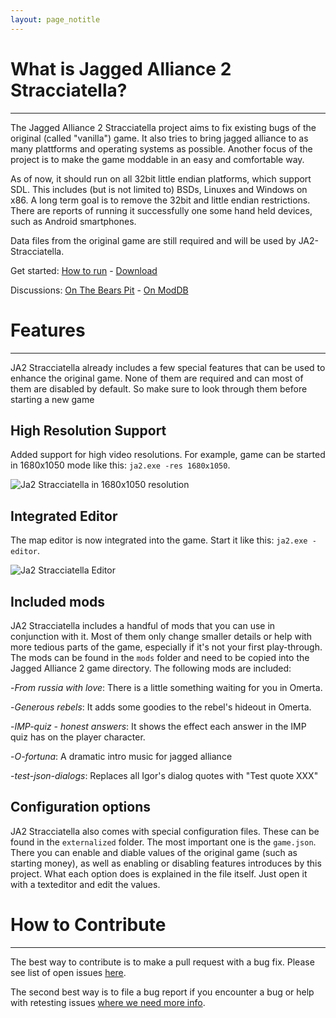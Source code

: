 ```yaml
---
layout: page_notitle
---
```


# What is Jagged Alliance 2 Stracciatella?
---

The Jagged Alliance 2 Stracciatella project aims to fix existing bugs of the original (called "vanilla") game. It also tries to bring jagged alliance to as many plattforms and operating systems as possible. Another focus of the project is to make the game moddable in an easy and comfortable way.

As of now, it should run on all 32bit little endian platforms, which support SDL. This includes (but is not limited to) BSDs, Linuxes and Windows on x86. A long term goal is to remove the 32bit and little endian restrictions. There are reports of running it successfully one some hand held devices, such as Android smartphones.

Data files from the original game are still required and will be used by JA2-Stracciatella.

Get started: [How to run](/how-to-run) - [Download](/download)

Discussions: [On The Bears Pit](http://thepit.ja-galaxy-forum.com/index.php?t=thread&frm_id=224) - [On ModDB](http://www.moddb.com/mods/ja2-stracciatella)

# Features
---

JA2 Stracciatella already includes a few special features that can be used to enhance the original game. None of them are required and can most of them are disabled by default. So make sure to look through them before starting a new game

## High Resolution Support

Added support for high video resolutions. For example, game can be started in 1680x1050  mode like this: `ja2.exe -res 1680x1050`.

![Ja2 Stracciatella in 1680x1050 resolution](/img/features/high-res.jpg)

## Integrated Editor

The map editor is now integrated into the game. Start it like this: `ja2.exe -editor`.

![Ja2 Stracciatella Editor](/img/features/integrated-editor.jpg)

## Included mods

JA2 Stracciatella includes a handful of mods that you can use in conjunction with it. Most of them only change smaller details or help with more tedious parts of the game, especially if it's not your first play-through. The mods can be found in the `mods` folder and need to be copied into the Jagged Alliance 2 game directory. The following mods are included:

-*From russia with love*: There is a little something waiting for you in Omerta.

-*Generous rebels*: It adds some goodies to the rebel's hideout in Omerta.

-*IMP-quiz - honest answers*: It shows the effect each answer in the IMP quiz has on the player character.

-*O-fortuna*: A dramatic intro music for jagged alliance

-*test-json-dialogs*: Replaces all Igor's dialog quotes with "Test quote XXX"

## Configuration options

JA2 Stracciatella also comes with special configuration files. These can be found in the `externalized` folder. The most important one is the `game.json`. There you can enable and diable values of the original game (such as starting money), as well as enabling or disabling features introduces by this project. What each option does is explained in the file itself. Just open it with a texteditor and edit the values.

# How to Contribute
---

The best way to contribute is to make a pull request with a bug fix. Please see list of open issues [here](https://github.com/ja2-stracciatella/ja2-stracciatella/issues).

The second best way is to file a bug report if you encounter a bug or help with retesting issues [where we need more info](https://github.com/ja2-stracciatella/ja2-stracciatella/labels/retest).
